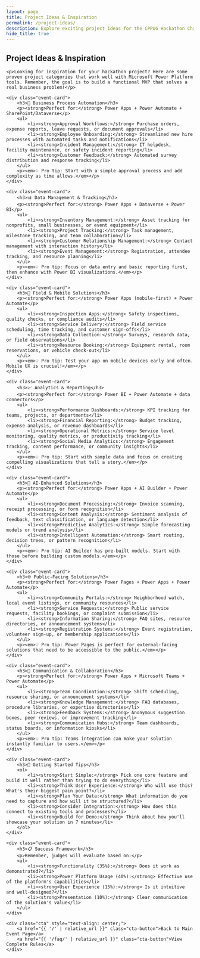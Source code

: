 ```yaml
---
layout: page
title: Project Ideas & Inspiration
permalink: /project-ideas/
description: Explore exciting project ideas for the CPPUG Hackathon Challenge using Microsoft Power Platform tools including Power Apps, Power Automate, Power BI, and more.
hide_title: true
---
```


<section class="site-section">
    <h2>Project Ideas & Inspiration</h2>
    
    <p>Looking for inspiration for your hackathon project? Here are some proven project categories that work well with Microsoft Power Platform tools. Remember, the goal is to build a functional MVP that solves a real business problem!</p>

    <div class="event-card">
        <h3>🏢 Business Process Automation</h3>
        <p><strong>Perfect for:</strong> Power Apps + Power Automate + SharePoint/Dataverse</p>
        <ul>
            <li><strong>Approval Workflows:</strong> Purchase orders, expense reports, leave requests, or document approvals</li>
            <li><strong>Employee Onboarding:</strong> Streamlined new hire processes with automated tasks and notifications</li>
            <li><strong>Incident Management:</strong> IT helpdesk, facility maintenance, or safety incident reporting</li>
            <li><strong>Customer Feedback:</strong> Automated survey distribution and response tracking</li>
        </ul>
        <p><em>💡 Pro tip: Start with a simple approval process and add complexity as time allows.</em></p>
    </div>

    <div class="event-card">
        <h3>📊 Data Management & Tracking</h3>
        <p><strong>Perfect for:</strong> Power Apps + Dataverse + Power BI</p>
        <ul>
            <li><strong>Inventory Management:</strong> Asset tracking for nonprofits, small businesses, or event equipment</li>
            <li><strong>Project Tracking:</strong> Task management, milestone tracking, and team collaboration</li>
            <li><strong>Customer Relationship Management:</strong> Contact management with interaction history</li>
            <li><strong>Event Management:</strong> Registration, attendee tracking, and resource planning</li>
        </ul>
        <p><em>💡 Pro tip: Focus on data entry and basic reporting first, then enhance with Power BI visualizations.</em></p>
    </div>

    <div class="event-card">
        <h3>📱 Field & Mobile Solutions</h3>
        <p><strong>Perfect for:</strong> Power Apps (mobile-first) + Power Automate</p>
        <ul>
            <li><strong>Inspection Apps:</strong> Safety inspections, quality checks, or compliance audits</li>
            <li><strong>Service Delivery:</strong> Field service scheduling, time tracking, and customer sign-offs</li>
            <li><strong>Data Collection:</strong> Surveys, research data, or field observations</li>
            <li><strong>Resource Booking:</strong> Equipment rental, room reservations, or vehicle check-out</li>
        </ul>
        <p><em>💡 Pro tip: Test your app on mobile devices early and often. Mobile UX is crucial!</em></p>
    </div>

    <div class="event-card">
        <h3>📈 Analytics & Reporting</h3>
        <p><strong>Perfect for:</strong> Power BI + Power Automate + data connectors</p>
        <ul>
            <li><strong>Performance Dashboards:</strong> KPI tracking for teams, projects, or departments</li>
            <li><strong>Financial Reporting:</strong> Budget tracking, expense analysis, or revenue dashboards</li>
            <li><strong>Operational Metrics:</strong> Service level monitoring, quality metrics, or productivity tracking</li>
            <li><strong>Social Media Analytics:</strong> Engagement tracking, content performance, or community insights</li>
        </ul>
        <p><em>💡 Pro tip: Start with sample data and focus on creating compelling visualizations that tell a story.</em></p>
    </div>

    <div class="event-card">
        <h3>🤖 AI-Enhanced Solutions</h3>
        <p><strong>Perfect for:</strong> Power Apps + AI Builder + Power Automate</p>
        <ul>
            <li><strong>Document Processing:</strong> Invoice scanning, receipt processing, or form recognition</li>
            <li><strong>Content Analysis:</strong> Sentiment analysis of feedback, text classification, or language detection</li>
            <li><strong>Predictive Analytics:</strong> Simple forecasting models or trend analysis</li>
            <li><strong>Intelligent Automation:</strong> Smart routing, decision trees, or pattern recognition</li>
        </ul>
        <p><em>💡 Pro tip: AI Builder has pre-built models. Start with those before building custom models.</em></p>
    </div>

    <div class="event-card">
        <h3>🌐 Public-Facing Solutions</h3>
        <p><strong>Perfect for:</strong> Power Pages + Power Apps + Power Automate</p>
        <ul>
            <li><strong>Community Portals:</strong> Neighborhood watch, local event listings, or community resources</li>
            <li><strong>Service Requests:</strong> Public service requests, facility bookings, or complaint submission</li>
            <li><strong>Information Sharing:</strong> FAQ sites, resource directories, or announcement systems</li>
            <li><strong>Registration Systems:</strong> Event registration, volunteer sign-up, or membership applications</li>
        </ul>
        <p><em>💡 Pro tip: Power Pages is perfect for external-facing solutions that need to be accessible to the public.</em></p>
    </div>

    <div class="event-card">
        <h3>💬 Communication & Collaboration</h3>
        <p><strong>Perfect for:</strong> Power Apps + Microsoft Teams + Power Automate</p>
        <ul>
            <li><strong>Team Coordination:</strong> Shift scheduling, resource sharing, or announcement systems</li>
            <li><strong>Knowledge Management:</strong> FAQ databases, procedure libraries, or expertise directories</li>
            <li><strong>Feedback Systems:</strong> Anonymous suggestion boxes, peer reviews, or improvement tracking</li>
            <li><strong>Communication Hubs:</strong> Team dashboards, status boards, or information kiosks</li>
        </ul>
        <p><em>💡 Pro tip: Teams integration can make your solution instantly familiar to users.</em></p>
    </div>

    <div class="event-card">
        <h3>🎯 Getting Started Tips</h3>
        <ol>
            <li><strong>Start Simple:</strong> Pick one core feature and build it well rather than trying to do everything</li>
            <li><strong>Think User Experience:</strong> Who will use this? What's their biggest pain point?</li>
            <li><strong>Plan Your Data:</strong> What information do you need to capture and how will it be structured?</li>
            <li><strong>Consider Integration:</strong> How does this connect to existing tools and processes?</li>
            <li><strong>Build for Demo:</strong> Think about how you'll showcase your solution in 7 minutes</li>
        </ol>
    </div>

    <div class="event-card">
        <h3>📋 Success Framework</h3>
        <p>Remember, judges will evaluate based on:</p>
        <ul>
            <li><strong>Functionality (35%):</strong> Does it work as demonstrated?</li>
            <li><strong>Power Platform Usage (40%):</strong> Effective use of the platform's capabilities</li>
            <li><strong>User Experience (15%):</strong> Is it intuitive and well-designed?</li>
            <li><strong>Presentation (10%):</strong> Clear communication of the solution's value</li>
        </ul>
    </div>

    <div class="cta" style="text-align: center;">
        <a href="{{ '/' | relative_url }}" class="cta-button">Back to Main Event Page</a>
        <a href="{{ '/faq/' | relative_url }}" class="cta-button">View Complete Rules</a>
    </div>
</section>
